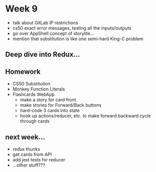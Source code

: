 # Week 9

- talk about GitLab IP restrictions
- cs50 exact error messages, testing all the inputs/outputs
- go over AppShell concept of storylite...
- mention that substitution is like one semi-hard King-C problem

## Deep dive into Redux...


## Homework
 - CS50 Substitution
 - Monkey Function Literals
 - Flashcards WebApp
   - make a story for card front
   - make stories for Forward/Back buttons
   - hard-code 3 cards into state
   - hook up actions/reducer, etc. to make forward backward cycle through cards 


## next week...

- redux thunks
- get cards from API
- add jest tests for reducer
- ...other stuff???
